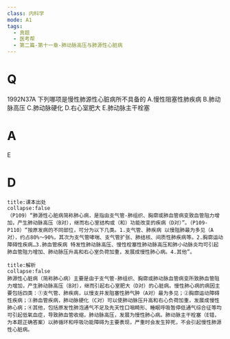 ```yaml
---
class: 内科学
mode: A1
tags:
  - 真题
  - 医考帮
  - 第二篇-第十一章-肺动脉高压与肺源性心脏病
---
```


# Q
1992N37A 下列哪项是慢性肺源性心脏病所不具备的
A.慢性阻塞性肺疾病
B.肺动脉高压
C.肺动脉硬化
D.右心室肥大
E.肺动脉主干栓塞

# A
E
# D
```ad-note
title:课本出处
collapse:false
（P109）“肺源性心脏病简称肺心病，是指由支气管-肺组织、胸廓或肺血管病变致血管阻力增加，产生肺动脉高压（B对），继而右心室结构或（和）功能改变的疾病（D对）”。（P109-P110）“按原发病的不同部位，可分为以下几类。1.支气管、肺疾病 以慢阻肺最为多见（A对），约占80%～90%，其次为支气管哮喘、支气管扩张、肺结核、间质性肺疾病等。2.胸廓运动障碍性疾病…3.肺血管疾病 特发性肺动脉高压、慢性栓塞性肺动脉高压和肺小动脉炎均可引起肺血管阻力增加、肺动脉压升高和右心室负荷加重，发展成慢性肺心病。4.其他”。
```

```ad-summary
title:解析
collapse:false
肺源性心脏病（简称肺心病）主要是由于支气管-肺组织、胸廓或肺动脉血管病变所致肺血管阻力增加，产生肺动脉高压（B对），继而引起右心室肥大（D对）的心脏病。慢性肺心病的病因主要包括四类：①支气管、肺疾病，以慢支并发阻塞性肺气肿（A对）最为多见；②胸廓运动障碍性疾病；③肺血管疾病，肺动脉硬化（C对）可以使肺动脉压升高和右心负荷加重，发展成慢性肺心病；④其他，包括原发性肺泡通气不足及先天性口咽畸形、睡眠呼吸暂停低通气综合征等均可引起低氧血症，导致肺血管收缩，肺动脉高压，发展为慢性肺心病。肺动脉主干栓塞（E错，为本题正确答案）以肺循环和呼吸功能障碍为主要表现，严重时会发生猝死，不会引起慢性肺源性心脏病。
```

